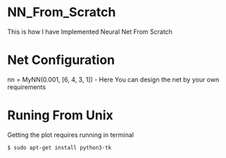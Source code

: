 # NN_From_Scratch
This is how I have Implemented Neural Net From Scratch

# Net Configuration
nn = MyNN(0.001, [6, 4, 3, 1]) - Here You can design the net by your own requirements

# Runing From Unix
Getting the plot requires running in terminal
```sh
$ sudo apt-get install python3-tk
```
